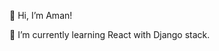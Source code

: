  👋 Hi, I’m Aman!
 
 👀 I’m currently learning React with Django stack.
<!---
amanbathda/amanbathda is a ✨ special ✨ repository because its `README.md` (this file) appears on your GitHub profile.
You can click the Preview link to take a look at your changes.
--->
